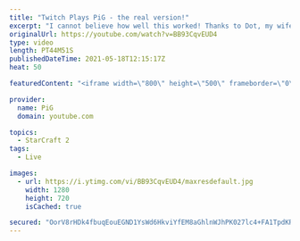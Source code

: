 ```yaml
---
title: "Twitch Plays PiG - the real version!"
excerpt: "I cannot believe how well this worked! Thanks to Dot, my wife, for reading out Twitch chat. Twitch chat, what on earth were you doing at times!?! Twitch GMs =/= Good at Starcraft - confirmed 🐷 Support PiG: https://www.pigstarcraft.com/support/ -- 🐖 Watch live on https://www.twitch.tv/x5_pig 🎓 For"
originalUrl: https://youtube.com/watch?v=BB93CqvEUD4
type: video
length: PT44M51S
publishedDateTime: 2021-05-18T12:15:17Z
heat: 50

featuredContent: "<iframe width=\"800\" height=\"500\" frameborder=\"0\" src=\"https://www.youtube.com/embed/BB93CqvEUD4\" allow=\"accelerometer; autoplay; encrypted-media; gyroscope; picture-in-picture\" allowfullscreen></iframe>"

provider:
  name: PiG
  domain: youtube.com

topics:
  - StarCraft 2
tags:
  - Live

images:
  - url: https://i.ytimg.com/vi/BB93CqvEUD4/maxresdefault.jpg
    width: 1280
    height: 720
    isCached: true

secured: "OorV8rHDk4fbuqEouEGND1YsWd6HkviYfEM8aGhlnWJhPK027lc4+FA1TpdKRimNAeLL6Bdhj/HXno5OvQd1+LExfw2SW/NBBYKt776mORfgGIfJgNeTtSM8j7m/70ChduMdobcATm6BD/Nzmj/6Tph0XfbzPQYcg6WdP2ijuZpP67bEp2E8AihCgnEhIrCVwI+4xSwKdCt3QXK96mNzhuQFSti5E7f6gn41BqV/V0iZ/lWAZjco/QsrgOHy6SCr4mNQW2vdEhOI+OVj0U577K+2jXF3NXlr2jzoxo3mo1hdgTDRRgVpDlub2ZZ9fNieXA9ZOi7vnvJc17bOrJ9hH6xHX17I50HBnZiJ6/X28s5qGwwc9QDjfXs4G8xQyU9cTuAK8owHNku3cODv1cmUTEBNH/3BBH/vJcI7D870wOM=;FYfIQaUwVma18V2JbVxkOA=="
---
```


